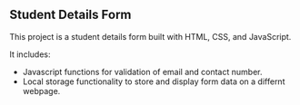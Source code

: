 ## Student Details Form
This project is a student details form built with HTML, CSS, and JavaScript. 

It includes:
* Javascript functions for validation of email and contact number.
* Local storage functionality to store and display form data on a differnt webpage.
